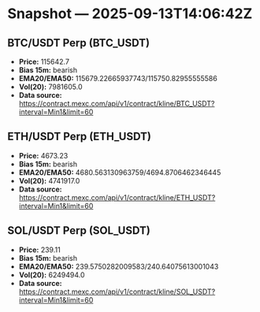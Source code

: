 # Snapshot — 2025-09-13T14:06:42Z

## BTC/USDT Perp (BTC_USDT)
- **Price:** 115642.7
- **Bias 15m:** bearish
- **EMA20/EMA50:** 115679.22665937743/115750.82955555586
- **Vol(20):** 7981605.0
- **Data source:** https://contract.mexc.com/api/v1/contract/kline/BTC_USDT?interval=Min1&limit=60

## ETH/USDT Perp (ETH_USDT)
- **Price:** 4673.23
- **Bias 15m:** bearish
- **EMA20/EMA50:** 4680.563130963759/4694.8706462346445
- **Vol(20):** 4741917.0
- **Data source:** https://contract.mexc.com/api/v1/contract/kline/ETH_USDT?interval=Min1&limit=60

## SOL/USDT Perp (SOL_USDT)
- **Price:** 239.11
- **Bias 15m:** bearish
- **EMA20/EMA50:** 239.5750282009583/240.64075613001043
- **Vol(20):** 6249494.0
- **Data source:** https://contract.mexc.com/api/v1/contract/kline/SOL_USDT?interval=Min1&limit=60
